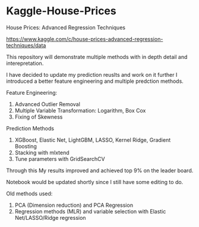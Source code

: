 # Kaggle-House-Prices
House Prices: Advanced Regression Techniques

https://www.kaggle.com/c/house-prices-advanced-regression-techniques/data

This repository will demonstrate multiple methods with in depth detail and interepretation. 

I have decided to update my prediction reuslts and work on it further 
I introduced a better feature engineering and multiple predction methods.

Feature Engineering: 

1. Advanced Outlier Removal 
2. Multiple Variable Transformation: Logarithm, Box Cox
3. Fixing of Skewness

Prediction Methods
1. XGBoost, Elastic Net, LightGBM, LASSO, Kernel Ridge, Gradient Boosting
2. Stacking with mlxtend
3. Tune parameters with GridSearchCV



Through this My results improved and achieved top 9% on the leader board. 

Notebook would be updated shortly since I still have some editing to do. 


Old methods used: 
1. PCA (Dimension reduction) and PCA Regression
2. Regression methods (MLR) and variable selection with Elastic Net/LASSO/Ridge regression 

